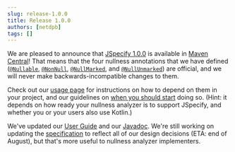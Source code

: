 ```yaml
---
slug: release-1.0.0
title: Release 1.0.0
authors: [netdpb]
tags: []
---
```


We are pleased to announce that
[JSpecify 1.0.0](https://github.com/jspecify/jspecify/releases/tag/v1.0.0) is
available in
[Maven Central](https://repo.maven.apache.org/maven2/org/jspecify/jspecify/1.0.0/)!
That means that the four nullness annotations that we have defined
([`@Nullable`](https://jspecify.dev/docs/api/org/jspecify/annotations/Nullable.html),
[`@NonNull`](https://jspecify.dev/docs/api/org/jspecify/annotations/NonNull.html),
[`@NullMarked`](https://jspecify.dev/docs/api/org/jspecify/annotations/NullMarked.html),
and
[`@NullUnmarked`](https://jspecify.dev/docs/api/org/jspecify/annotations/NullUnmarked.html))
are official, and we will never make backwards-incompatible changes to them.

Check out our [usage page](/docs/using) for instructions on how to depend on
them in your project, and our guidelines on
[when you should start](/docs/whether) doing so. (Hint: it depends on how ready
your nullness analyzer is to support JSpecify, and whether you or your users
also use Kotlin.)

We've updated our [User Guide](/docs/user-guide) and our
[Javadoc](https://jspecify.dev/docs/api/). We're still working on updating the
[specification](/docs/spec) to reflect all of our design decisions (ETA: end of
August), but that's more useful to nullness analyzer implementers.
